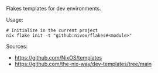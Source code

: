 Flakes templates for dev environments.

Usage:
```
# Initialize in the current project
nix flake init -t "github:nivox/flakes#<module>"
```

Sources:
- https://github.com/NixOS/templates
- https://github.com/the-nix-way/dev-templates/tree/main
